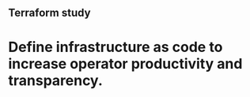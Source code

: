 ## Terraform study
# Define infrastructure as code to increase operator productivity and transparency.


